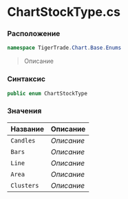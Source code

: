
# ChartStockType.cs
### Расположение
```csharp
namespace TigerTrade.Chart.Base.Enums
```



> Описание

### Синтаксис
```csharp
public enum ChartStockType
```


### Значения
| Название | Описание |
| --- | --- |
| `Candles` | *Описание* |
| `Bars` | *Описание* |
| `Line` | *Описание* |
| `Area` | *Описание* |
| `Clusters` | *Описание* |



